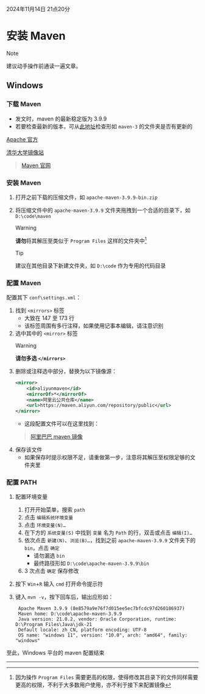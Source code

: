 2024年11月14日 21点20分

# 安装 Maven

> [!NOTE]
> 建议动手操作前通读一遍文章。

## Windows

### 下载 Maven

- 发文时，maven 的最新稳定版为 3.9.9
- 若要检查最新的版本，可从[此地址](https://mirrors.tuna.tsinghua.edu.cn/apache/maven/ "清华 Apache maven 镜像")检查形如 `maven-3` 的文件夹是否有更新的

[Apache 官方](https://dlcdn.apache.org/maven/maven-3/3.9.9/binaries/apache-maven-3.9.9-bin.zip)

[清华大学镜像站](https://mirrors.tuna.tsinghua.edu.cn/apache/maven/maven-3/3.9.9/binaries/apache-maven-3.9.9-bin.zip)

> [Maven 官网](https://maven.apache.org/)

### 安装 Maven


1. 打开之前下载的压缩文件，如 `apache-maven-3.9.9-bin.zip`

2. 将压缩文件中的 `apache-maven-3.9.9` 文件夹拖拽到一个合适的目录下，如 `D:\code\maven`

   > [!WARNING]
   > **请勿**将其解压至类似于 `Program Files` 这样的文件夹中[^1]

   > [!TIP]
   > 建议在其他目录下新建文件夹，如 `D:\code` 作为专用的代码目录

### 配置 Maven

配置其下 `conf\settings.xml`：

1. 找到 `<mirrors>` 标签
   - 大致在 147 至 173 行
   - 该标签周围有多行注释，如果使用记事本编辑，请注意识别
2. 选中其中的 `<mirror>` 标签
   > [!WARNING]
   > **请勿多选 `</mirrors>`**
3. 删除或注释选中部分，替换为以下镜像源：
    ```xml
    <mirror>
        <id>aliyunmaven</id>
        <mirrorOf>*</mirrorOf>
        <name>阿里云公共仓库</name>
        <url>https://maven.aliyun.com/repository/public</url>
    </mirror>
    ```
   - 这段配置文件可以在这里找到：
   > [阿里巴巴 maven 镜像](https://developer.aliyun.com/mirror/maven)
4. 保存该文件
   - 如果保存时提示权限不足，请重做第一步，注意将其解压至权限足够的文件夹里

### 配置 PATH

1. 配置环境变量
   1. 打开开始菜单，搜索 `path`
   2. 点击 `编辑系统环境变量`
   3. 点击 `环境变量(N)…`
   4. 在下方的 `系统变量(S)` 中找到 `变量` 名为 `Path` 的行，双击或点击 `编辑(I)…`
   5. 依次点击 `新建(N)`、`浏览(B)…`，找到之前 `apache-maven-3.9.9` 文件夹下的 `bin`，点击 `确定`
      - 请勿漏选 `bin`
      - 最终路径形如 `D:\code\apache-maven-3.9.9\bin`
   6. 3 次点击 `确定` 保存修改

2. 按下 `Win`+`R` 输入 `cmd` 打开命令提示符

3. 键入 `mvn -v`，按下回车后，输出应形如：
   ```
    Apache Maven 3.9.9 (8e8579a9e76f7d015ee5ec7bfcdc97d260186937)
    Maven home: D:\code\apache-maven-3.9.9
    Java version: 21.0.2, vendor: Oracle Corporation, runtime: D:\Program Files\Java\jdk-21
    Default locale: zh_CN, platform encoding: UTF-8
    OS name: "windows 11", version: "10.0", arch: "amd64", family: "windows"
   ```

至此，Windows 平台的 maven 配置结束

---

[^1]: 因为操作 `Program Files` 需要更高的权限，使得修改其目录下的文件同样需要更高的权限，不利于大多数用户使用，亦不利于接下来配置镜像